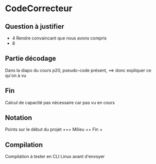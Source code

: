 # CodeCorrecteur

## Question à justifier
- 4 Rendre convaincant que nous avons compris
- 8

## Partie décodage
Dans la diapo du cours p20, pseudo-code présent, ==> donc expliquer ce qu'on à vu

## Fin
Calcul de capacité pas nécessaire car pas vu en cours

## Notation
Points sur le début du projet +++
Milieu ++
Fin +

## Compilation
Compilation à tester en CLI Linux avant d'envoyer